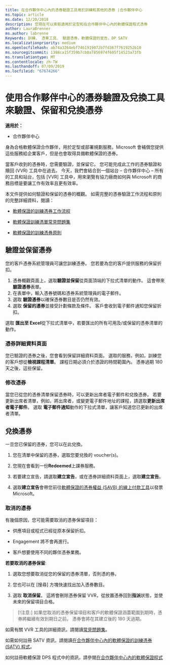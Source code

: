 ```yaml
---
title: 在合作夥伴中心內的憑券驗證工具用於訓練和其他的憑券 |合作夥伴中心
ms.topic: article
ms.date: 12/20/2018
description: 您現在可以索取適用於定型和在合作夥伴中心內的軟體保證程式憑券
author: LauraBrenner
ms.author: labrenne
Keywords: 訓練、 憑單工具、 驗證憑券，軟體保證的宣告，DP SATV
ms.localizationpriority: medium
ms.openlocfilehash: ab74a3264ebf7461919072b7fd367f7619252b10
ms.sourcegitcommit: 1388ca15f359b7cb0a7856974f605f14523a73fb
ms.translationtype: MT
ms.contentlocale: zh-TW
ms.lasthandoff: 07/09/2019
ms.locfileid: "67674266"
---
```

# <a name="use-the-voucher-validation-and-redemption-tool-in-partner-center-to-validate-reserve-and-redeem-vouchers"></a>使用合作夥伴中心的憑券驗證及兌換工具來驗證、保留和兌換憑券 

**適用於：**

- 合作夥伴中心

身為合格軟體保證合作夥伴，用於定型或部署規劃服務，Microsoft 會補償您提供這些服務給企業客戶，但是也會取得具備軟體保證的憑券。

當客戶收到的憑券時，您需要驗證，並保留它。 您可能完成此工作的憑券驗證和贖回 (VVR) 工具中在過去。 今天，我們會結合到一個站台 – 合作夥伴中心 – 所有的工具和站台，包括 [VVR] 工具中，用來瀏覽有協力廠商如何與 Microsoft 的商務目標是要讓工作有效率且更有效率。

本文件提供如何驗證和保留的憑券的概觀。 如需完整的憑券驗證工作流程和原則的完整詳細資料，閱讀： 

- [軟體保證的訓練憑券工作流程](https://query.prod.cms.rt.microsoft.com/cms/api/am/binary/RE3krfK)

- [軟體保證訓練憑單常見問題集](https://query.prod.cms.rt.microsoft.com/cms/api/am/binary/RE3kz5o) 

- [軟體保證的訓練憑券原則](https://query.prod.cms.rt.microsoft.com/cms/api/am/binary/RE3koEP) 


## <a name="validate-and-reserve-a-voucher"></a>驗證並保留憑券

您的客戶憑券系統管理員可讓您訓練憑券。 您若要為您的客戶提供服務的保留折扣。

1. 憑券概觀頁面上，選取**驗證並保留**從頁面頂端的下拉式清單的動作。 這會帶來**驗證憑券**表單。
2. 在表單中，輸入憑券號碼和憑券系統管理員的電子郵件。
3. 選取 **驗證憑券**以確保憑券數目是否仍然有效。
4. 選取 **保留的憑券**並接受計劃條款及條件。 客戶會收到電子郵件通知您保留折扣。

選取 **匯出至 Excel**從下拉式清單中，若要匯出的所有可用及/或保留的憑券清單的動作。

### <a name="voucher-details-page"></a>憑券詳細資料頁面

您已驗證的憑券之後，您會看到保留詳細資料頁面。 選取的服務，例如，訓練您的客戶想從**檢視課程清單**。
課程日期必須介於憑證的時間範圍內。 憑券過期 180 天之後，這些保留。

### <a name="modify-a-voucher"></a>修改憑券

當您已從您的憑券清單保留憑券時，可以更新出席者電子郵件和兌換憑券。 若要更新出席者清單，例如，將出席者，或變更電子郵件地址的課程，請選取**更新出席者電子郵件**。 選取 **電子郵件通知**動作的下拉式清單，讓客戶知道您已更新的出席者清單。

## <a name="redeem-a-voucher"></a>兌換憑券

一旦您已保留的憑券，您可以在此兌換。 

1. 您在清單中保留的憑券，選取您要兌換的 voucher(s)。 
2. 您現在會看到一份**Redeemed**上課券服務。

4. 若要建立宣告，請選取**建立宣告**，或在憑券詳細資料頁面上，選取**建立宣告**。

5. 選取**建立宣告**會帶您前往[軟體保證的憑券權益 (SAVB) 的線上付款工具](https://planningservices.partners.extranet.microsoft.com/en/Pages/getpaid.aspx)以發票 Microsoft。


### <a name="cancel-a-voucher"></a>取消的憑券

有幾個原因，您可能需要取消的憑券保留項目：

- 供應項目或程式已經從原本保留折扣。

- Engagement 將不會再進行。

- 客戶想要使用不同的夥伴憑券業務。

**若要取消的憑券保留**:

1. 選取您想要取消從您的保留的憑券清單，否則憑的券。

2. 您也可以在 [搜尋] 方塊快速找出加入憑券數目。 

3. 選取 **取消保留**。 這將會刪除憑券保留 VVR，從放置憑券回到**指派**狀態，並使未來的保留項目合格。

>[!注意:] 如果您取消的憑券保留項目和客戶的軟體保證涵蓋範圍到期時，憑券將繼續有效到期日之前。 憑券會將在其建立後的 180 天過期。

如需有關 VVR 工具的詳細資訊，請閱讀[常見問題集](vvr-faq.md)。

如需如何註冊 SATV 資訊，請閱讀[在合作夥伴中心內的軟體保證的訓練憑券 (SATV) 程式](software-assurance-satv.md)。

如何註冊軟體保證 DPS 程式中的資訊，請參閱[在合作夥伴中心內的軟體保證程式](software-assurance-dps.md)

